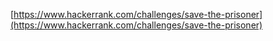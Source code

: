 [https://www.hackerrank.com/challenges/save-the-prisoner](https://www.hackerrank.com/challenges/save-the-prisoner)
